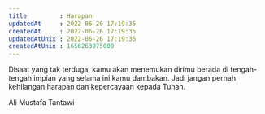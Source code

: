 ```yaml
---
title         : Harapan
updatedAt     : 2022-06-26 17:19:35
createdAt     : 2022-06-26 17:19:35
updatedAtUnix : 2022-06-26 17:19:35
createdAtUnix : 1656263975000 
---
```


Disaat yang tak terduga, kamu akan menemukan dirimu berada di tengah-tengah impian yang selama ini kamu dambakan. Jadi jangan pernah kehilangan harapan dan kepercayaan kepada Tuhan.

Ali Mustafa Tantawi
